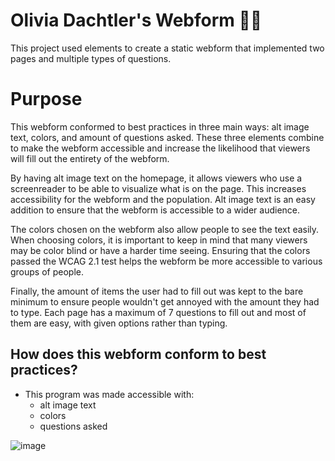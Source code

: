 # Olivia Dachtler's Webform 🏃‍♀️
This project used elements to create a static webform that implemented two pages and multiple types of questions.

# Purpose

This webform conformed to best practices in three main ways: alt image text, colors, and amount of questions asked. These three elements combine to make the webform accessible and increase the likelihood that viewers will fill out the entirety of the webform.

By having alt image text on the homepage, it allows viewers who use a screenreader to be able to visualize what is on the page. This increases accessibility for the webform and the population. Alt image text is an easy addition to ensure that the webform is accessible to a wider audience. 

The colors chosen on the webform also allow people to see the text easily. When choosing colors, it is important to keep in mind that many viewers may be color blind or have a harder time seeing. Ensuring that the colors passed the WCAG 2.1 test helps the webform be more accessible to various groups of people. 

Finally, the amount of items the user had to fill out was kept to the bare minimum to ensure people wouldn't get annoyed with the amount they had to type. Each page has a maximum of 7 questions to fill out and most of them are easy, with given options rather than typing. 

## How does this webform conform to best practices? 
- This program was made accessible with: 
  - alt image text
  - colors
  - questions asked

![image](https://user-images.githubusercontent.com/71952168/236264324-fcde5c65-098a-4f1b-af3f-5022ac12df9f.png)

